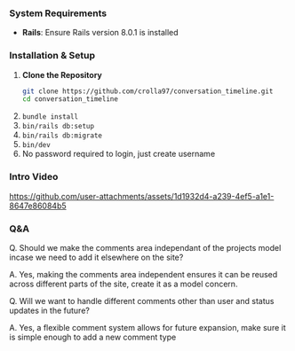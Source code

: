 ### System Requirements
- **Rails**: Ensure Rails version 8.0.1 is installed

### Installation & Setup

1. **Clone the Repository**  
   ```sh
   git clone https://github.com/crolla97/conversation_timeline.git
   cd conversation_timeline
   ```
2. `bundle install`
3. `bin/rails db:setup`
4. `bin/rails db:migrate`
5. `bin/dev`
6. No password required to login, just create username


### Intro Video

https://github.com/user-attachments/assets/1d1932d4-a239-4ef5-a1e1-8647e86084b5


### Q&A

Q. Should we make the comments area independant of the projects model incase we need to add it elsewhere on the site?

A. Yes, making the comments area independent ensures it can be reused across different parts of the site, create it as a model concern.

Q. Will we want to handle different comments other than user and status updates in the future?

A. Yes, a flexible comment system allows for future expansion, make sure it is simple enough to add a new comment type
